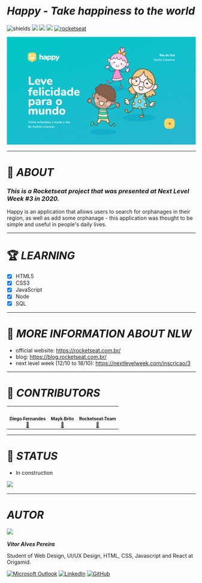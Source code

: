 # *__Happy - Take happiness to the world__*

![shields](https://img.shields.io/github/forks/vitoralvesp/nlw-3?color=29B6D1&label=forks&style=for-the-badge)
  <img src="https://img.shields.io/github/license/vitoralvesp/nlw-3?color=29B6D1&style=for-the-badge"/> 
  <img src="https://img.shields.io/github/issues/vitoralvesp/nlw-3?color=29B6D1&style=for-the-badge"/> 
  <img src="https://img.shields.io/github/stars/vitoralvesp/nlw-3?color=29B6D1&style=for-the-badge"/>
 [![rocketseat](https://img.shields.io/static/v1?label=PROJECT%20OF&message=ROCKETSEAT&color=8257E6&style=for-the-badge)](https://www.adobe.com/br/products/xd/details.html)
 

<img width="900px" hidth="900px" src="github_readme/happy.png">

---

# :book: *__ABOUT__*

### *__This is a Rocketseat project that was presented at Next Level Week #3 in 2020.__*

Happy is an application that allows users to search for orphanages in their region, as well as add some orphanage - this application was thought to be simple and useful in people's daily lives. 

---

# :trophy: *__LEARNING__*

- [x] HTML5
- [x] CSS3
- [x] JavaScript
- [x] Node
- [x] SQL

---

 # :rocket: *__MORE INFORMATION ABOUT NLW__* 

+ official website: https://rocketseat.com.br/
+ blog: https://blog.rocketseat.com.br/
+ next level week (12/10 to 18/10): https://nextlevelweek.com/inscricao/3

---

 # :moyai: *__CONTRIBUTORS__*

<table>
  <tr>
    <td align="center"><a href="https://github.com/diego3g"><img style="border-radius: 50%;" src="https://avatars2.githubusercontent.com/u/2254731?s=400&u=0ba16a79456c2f250e7579cb388fa18c5c2d7d65&v=4" width="100px;" alt=""/><br /><sub><b>Diego Fernandes</b></sub></a><br /><a href="https://rocketseat.com.br/" title="Rocketseat">🚀</a></td>
    <td align="center" display="flex"><a href="https://github.com/maykbrito"><img style="border-radius: 50%;" src="https://avatars2.githubusercontent.com/u/6643122?s=400&u=1e9e1f04b76fb5374e6a041f5e41dce83f3b5d92&v=4" width="100px;" alt=""/><br /><sub><b>Mayk Brito</b></sub></a><br /><a href="https://rocketseat.com.br/" title="Rocketseat">🚀</a></td>
    <td align="center" display="flex"><a href="https://github.com/Rocketseat"><img style="border-radius: 50%;" src="https://avatars0.githubusercontent.com/u/28929274?s=200&v=4" width="100px;" alt=""/><br /><sub><b>Rocketseat Team</b></sub></a><br /><a href="https://rocketseat.com.br/" title="Rocketseat">🚀</a></td>
  </tr>
  <tr>
</table>

---

# :construction: *__STATUS__*

+ In construction
 
<img width="350" src="https://media.giphy.com/media/836HiJc7pgzy8iNXCn/giphy.gif">

---

# *AUTOR*

<div height="50" width="50" style="border-radius:50" >
  <img src="https://avatars2.githubusercontent.com/u/68354632?s=96&v=4"/>
</div>


*__Vitor Alves Pereira__*
  
Student of Web Design, UI/UX Design, HTML, CSS, Javascript and React at Origamid.

<div style="float">
  
[![Microsoft Outlook](https://img.shields.io/badge/outlook-%230078D4.svg?&logo=microsoft%20outlook&style=for-the-badge)](mailto:pereira.alves.vitor@outlook.com)
[![LinkedIn](https://img.shields.io/badge/linkedin-%230077B5.svg?&style=for-the-badge&logo=linkedin&logoColor=white)](https://www.linkedin.com/in/vitor-alves-pereira-9b78801b4/)
[![GitHub](https://img.shields.io/github/followers/vitoralvesp?color=%231CB4DC&logo=github&style=for-the-badge)](https://github.com/vitoralvesp/)
</div>

[comment]: <> (https%3A%2F%2Fmicrosoftoutlook.com)

